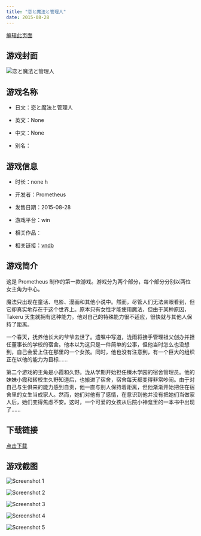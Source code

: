 ```yaml
---
title: "恋と魔法と管理人"
date: 2015-08-28
---
```

[编辑此页面](https://github.com/ACG-3/ADV3-source/blob/main/source/_posts/%E6%81%8B%E3%81%A8%E9%AD%94%E6%B3%95%E3%81%A8%E7%AE%A1%E7%90%86%E4%BA%BA.md)

## 游戏封面

![恋と魔法と管理人](https%3A//pan.timero.xyz/onedrive/img_lib_001/%E6%81%8B%E3%81%A8%E9%AD%94%E6%B3%95%E3%81%A8%E7%AE%A1%E7%90%86%E4%BA%BA_cover.avif)


## 游戏名称

- 日文：恋と魔法と管理人
- 英文：None
- 中文：None

- 别名：


## 游戏信息

- 时长：none h
- 开发者：Prometheus
- 发售日期：2015-08-28
- 游戏平台：win
- 相关作品：

- 相关链接：[vndb](https://vndb.org/v16875)


## 游戏简介

这是 Prometheus 制作的第一款游戏。游戏分为两个部分，每个部分分别以两位女主角为中心。

魔法只出现在童话、电影、漫画和其他小说中。然而，尽管人们无法亲眼看到，但它却真实地存在于这个世界上。原本只有女性才能使用魔法，但由于某种原因，Takeru 天生就拥有这种能力。他对自己的特殊能力很不适应，很快就与其他人保持了距离。

一个春天，抚养他长大的爷爷去世了。遗嘱中写道，泷雨将接手管理祖父创办并担任董事长的学校的宿舍。他本以为这只是一件简单的公事，但他当时怎么也没想到，自己会爱上住在那里的一个女孩。同时，他也没有注意到，有一个巨大的组织正在以他的能力为目标......



第二个游戏的主角是小霞和久野。泷从学期开始担任榛木学园的宿舍管理员。他的妹妹小霞和转校生久野知道后，也搬进了宿舍，宿舍每天都变得非常吵闹。由于对自己与生俱来的能力感到自责，他一直与别人保持着距离，但他渐渐开始把住在宿舍里的女生当成家人。然而，她们对他有了感情，在意识到他并没有把她们当做家人后，她们变得焦虑不安。这时，一个可爱的女孩从后院小神龛里的一本书中出现了......




## 下载链接

[点击下载](https://pan.timero.xyz/onedrive/adv_lib_001/%E6%81%8B%E3%81%A8%E9%AD%94%E6%B3%95%E3%81%A8%E7%AE%A1%E7%90%86%E4%BA%BA)


## 游戏截图


![Screenshot 1](https%3A//pan.timero.xyz/onedrive/img_lib_001/%E6%81%8B%E3%81%A8%E9%AD%94%E6%B3%95%E3%81%A8%E7%AE%A1%E7%90%86%E4%BA%BA_Screenshot_1.avif)

![Screenshot 2](https%3A//pan.timero.xyz/onedrive/img_lib_001/%E6%81%8B%E3%81%A8%E9%AD%94%E6%B3%95%E3%81%A8%E7%AE%A1%E7%90%86%E4%BA%BA_Screenshot_2.avif)

![Screenshot 3](https%3A//pan.timero.xyz/onedrive/img_lib_001/%E6%81%8B%E3%81%A8%E9%AD%94%E6%B3%95%E3%81%A8%E7%AE%A1%E7%90%86%E4%BA%BA_Screenshot_3.avif)

![Screenshot 4](https%3A//pan.timero.xyz/onedrive/img_lib_001/%E6%81%8B%E3%81%A8%E9%AD%94%E6%B3%95%E3%81%A8%E7%AE%A1%E7%90%86%E4%BA%BA_Screenshot_4.avif)

![Screenshot 5](https%3A//pan.timero.xyz/onedrive/img_lib_001/%E6%81%8B%E3%81%A8%E9%AD%94%E6%B3%95%E3%81%A8%E7%AE%A1%E7%90%86%E4%BA%BA_Screenshot_5.avif)

